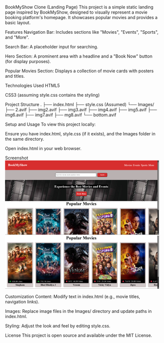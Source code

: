BookMyShow Clone (Landing Page)
This project is a simple static landing page inspired by BookMyShow, designed to visually represent a movie booking platform's homepage. It showcases popular movies and provides a basic layout.

Features
Navigation Bar: Includes sections like "Movies", "Events", "Sports", and "More".

Search Bar: A placeholder input for searching.

Hero Section: A prominent area with a headline and a "Book Now" button (for display purposes).

Popular Movies Section: Displays a collection of movie cards with posters and titles.

Technologies Used
HTML5

CSS3 (assuming style.css contains the styling)

Project Structure
    .
    ├── index.html
    ├── style.css (Assumed)
    └── Images/
        ├── 2.avif
        ├── img2.avif
        ├── img3.avif
        ├── img4.avif
        ├── img5.avif
        ├── img6.avif
        ├── img7.avif
        ├── mg8.avif
        └── bottom.avif

Setup and Usage
To view this project locally:

Ensure you have index.html, style.css (if it exists), and the Images folder in the same directory.

Open index.html in your web browser.

Screenshot
![Screenshot 1](./Images/Screenshot%202025-07-20%20182014.png)
![Screenshot 2](./Images/Screenshot%202025-07-20%20182024.png)


Customization
Content: Modify text in index.html (e.g., movie titles, navigation links).

Images: Replace image files in the Images/ directory and update paths in index.html.

Styling: Adjust the look and feel by editing style.css.

License
This project is open source and available under the MIT License.
